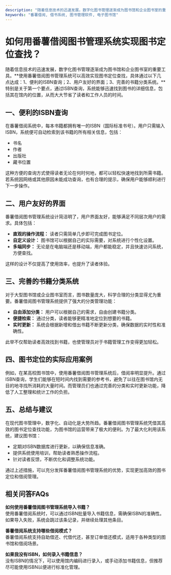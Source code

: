 ```yaml
---
description: "随着信息技术的迅速发展，数字化图书管理逐渐成为图书馆和企业图书室的重要工具。**使用番薯借阅图书管理系统可以高效实现图书定位查找，具体通过以下几点达成：1、便利的ISBN查询；2、用户友好的界面；3、完善的书籍分类系统。**特别是关于第一个要点，通过ISBN查询，系统能够迅速找到图书的详细信息，包括其在馆内的位置，从而大大节省了读者和工作人员的时间。"
keywords: "番薯借阅, 借书系统, 图书管理软件, 电子图书馆"
---
```

# 如何用番薯借阅图书管理系统实现图书定位查找？

随着信息技术的迅速发展，数字化图书管理逐渐成为图书馆和企业图书室的重要工具。**使用番薯借阅图书管理系统可以高效实现图书定位查找，具体通过以下几点达成：1、便利的ISBN查询；2、用户友好的界面；3、完善的书籍分类系统。**特别是关于第一个要点，通过ISBN查询，系统能够迅速找到图书的详细信息，包括其在馆内的位置，从而大大节省了读者和工作人员的时间。

## 一、便利的ISBN查询

在番薯借阅系统中，每本书籍都拥有唯一的ISBN（国际标准书号）。用户只需输入ISBN，系统便可自动检索到该书籍的所有相关信息，包括：

- 书名
- 作者
- 出版社
- 藏书位置

这种方便的查询方式使得读者无论在何时何地，都可以轻松快速地找到所需书籍。若系统因网络或其他原因未能成功查询，也有合理的提示，确保用户能够顺利进行下一步操作。

## 二、用户友好的界面

番薯借阅图书管理系统设计简洁明了，用户界面友好，能够满足不同层次用户的需求。具体包括：

- **直观的操作流程：** 读者只需简单几步即可完成图书定位。
- **自定义设计：** 图书馆可以根据自己的实际需要，对系统进行个性化设置。
- **多端同步：** 无论是在电脑端还是移动端，用户都能稳定，并且快速访问系统，方便查找。

这样的设计不仅提高了使用效率，也提升了读者体验。

## 三、完善的书籍分类系统

对于大型图书馆或企业图书室而言，图书数量庞大，科学合理的分类显得尤为重要。番薯借阅图书管理系统提供了强大的分类管理功能：

- **自由添加分类：** 用户可以根据自己的需求，自由创建书籍分类。
- **便捷检索：** 通过分类，读者能够更精准地定位到想要的书籍。
- **实时更新：** 系统会根据新增和借出书籍不断更新分类，确保数据的实时性和准确性。

此举不仅帮助读者高效找到书籍，也使管理员对于书籍管理工作变得更加轻松。

## 四、图书定位的实际应用案例

例如，在某高校图书馆中，使用番薯借阅图书管理系统后，借阅率明显提升。通过ISBN查询，学生们能够在短时间内找到需要的参考书，避免了以往在图书馆内无目的地寻找所消耗的大量时间。而管理员们也通过完善的分类和实时更新功能，降低了人工整理和统计工作的负担。

## 五、总结与建议

在现代图书管理中，数字化、自动化是大势所趋。番薯借阅图书管理系统凭借其高效的图书定位查找功能，为图书馆的运营带来了极大的便利。为了最大化利用该系统，建议图书馆：

- 定期对ISBN数据库进行更新，以确保信息准确。
- 提供系统使用培训，帮助读者熟悉操作流程。
- 针对读者反馈，不断优化和调整系统功能。

通过上述措施，可以充分发挥番薯借阅图书管理系统的优势，实现更加高效的图书定位和借阅管理。

## 相关问答FAQs

**如何使用番薯借阅图书管理系统导入书籍？**  
使用番薯借阅系统时，可以通过ISBN批量导入书籍信息，需确保ISBN的准确性。如果导入失败，系统会跳过该条记录，并继续处理其他条目。

**番薯借阅系统支持哪些借阅模式？**  
番薯借阅系统支持自助借还、代借代还，甚至订单借还模式，适用于各种类型的图书馆和借阅场景。

**如果我没有ISBN，如何录入书籍信息？**  
没有ISBN的情况下，可以使用馆内编码进行录入，或手动添加书籍信息，但推荐尽可能使用ISBN以便进行标准化管理。

